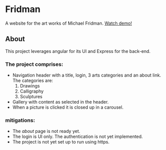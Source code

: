 # Fridman
A website for the art works of Michael Fridman. 
[Watch demo!](http://34.71.187.78)
## About
This project leverages angular for its UI and Express for the back-end.
### The project comprises:
* Navigation header with a title, login, 3 arts categories and an about link. The categories are:
  1. Drawings
  2. Calligraphy
  3. Sculptures
* Gallery with content as selected in the header.
* When a picture is clicked it is closed up in a carousel.
### mitigations:
* The *about* page is not ready yet.
* The login is UI only. The authentication is not yet implemented.
* The project is not yet set up to run using https.
